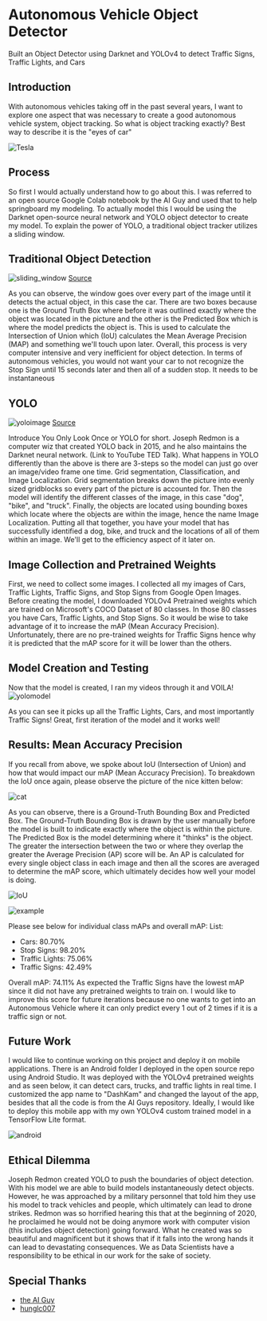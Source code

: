 # Autonomous Vehicle Object Detector
Built an Object Detector using Darknet and YOLOv4 to detect Traffic Signs, Traffic Lights, and Cars

## Introduction 
With autonomous vehicles taking off in the past several years, I want to explore one aspect that was necessary to create a good autonomous vehicle system, object tracking. So what is object tracking exactly? Best way to describe it is the "eyes of car" 

![Tesla](/images/tesla.gif) 

## Process
So first I would actually understand how to go about this. I was referred to an open source Google Colab notebook by the AI Guy and used that to help springboard my modeling. To actually model this I would be using the Darknet open-source neural network and YOLO object detector to create my model. To explain the power of YOLO, a traditional object tracker utilizes a sliding window. 

## Traditional Object Detection
![sliding_window](/images/sliding_window.gif) 
[Source](https://towardsdatascience.com/how-do-self-driving-cars-see-13054aee2503)
    
As you can observe, the window goes over every part of the image until it detects the actual object, in this case the car. There are two boxes because one is the Ground Truth Box where before it was outlined exactly where the object was located in the picture and the other is the Predicted Box which is where the model predicts the object is. This is used to calculate the Intersection of Union which (IoU) calculates the Mean Average Precision (MAP) and something we'll touch upon later. Overall, this process is very computer intensive and very inefficient for object detection. In terms of autonomous vehicles, you would not want your car to not recognize the Stop Sign until 15 seconds later and then all of a sudden stop. It needs to be instantaneous 

## YOLO

![yoloimage](/images/yoloimage.png)
[Source](https://towardsdatascience.com/how-do-self-driving-cars-see-13054aee2503)

Introduce You Only Look Once or YOLO for short. Joseph Redmon is a computer wiz that created YOLO back in 2015, and he also maintains the Darknet neural network. (Link to YouTube TED Talk). What happens in YOLO differently than the above is there are 3-steps so the model can just go over an image/video frame one time. Grid segmentation, Classification, and Image Localization. Grid segmentation breaks down the picture into evenly sized gridblocks so every part of the picture is accounted for. Then the model will identify the different classes of the image, in this case "dog", "bike", and "truck". Finally, the objects are located using bounding boxes which locate where the objects are within the image, hence the name Image Localization. Putting all that together, you have your model that has successfully identified a dog, bike, and truck and the locations of all of them within an image. We'll get to the efficiency aspect of it later on.

## Image Collection and Pretrained Weights
First, we need to collect some images. I collected all my images of Cars, Traffic Lights, Traffic Signs, and Stop Signs from Google Open Images. Before creating the model, I downloaded YOLOv4 Pretrained weights which are trained on Microsoft's COCO Dataset of 80 classes. In those 80 classes you have Cars, Traffic Lights, and Stop Signs. So it would be wise to take advantage of it to increase the mAP (Mean Accuracy Precision). Unfortunately, there are no pre-trained weights for Traffic Signs hence why it is predicted that the mAP score for it will be lower than the others. 

## Model Creation and Testing
Now that the model is created, I ran my videos through it and VOILA! 
![yolomodel](/images/yolomodel.gif)

As you can see it picks up all the Traffic Lights, Cars, and most importantly Traffic Signs! Great, first iteration of the model and it works well! 

## Results: Mean Accuracy Precision 
If you recall from above, we spoke about IoU (Intersection of Union) and how that would impact our mAP (Mean Accuracy Precision). To breakdown the IoU once again, please observe the picture of the nice kitten below: 

![cat](/images/cat.png)
  
As you can observe, there is a Ground-Truth Bounding Box and Predicted Box. The Ground-Truth Bounding Box is drawn by the user manually before the model is built to indicate exactly where the object is within the picture. The Predicted Box is the model determining where it "thinks" is the object. The greater the intersection between the two or where they overlap the greater the Average Precision (AP) score will be. An AP is calculated for every single object class in each image and then all the scores are averaged to determine the mAP score, which ultimately decides how well your model is doing.

![IoU](/images/iou.png)

![example](/images/example.png)

Please see below for individual class mAPs and overall mAP:
List: 
- Cars: 80.70%
- Stop Signs: 98.20%
- Traffic Lights: 75.06%
- Traffic Signs: 42.49% 

Overall mAP: 74.11%
As expected the Traffic Signs have the lowest mAP since it did not have any pretrained weights to train on. I would like to improve this score for future iterations because no one wants to get into an Autonomous Vehicle where it can only predict every 1 out of 2 times if it is a traffic sign or not. 

## Future Work
I would like to continue working on this project and deploy it on mobile applications. There is an Android folder I deployed in the open source repo using Android Studio. It was deployed with the YOLOv4 pretrained weights and as seen below, it can detect cars, trucks, and traffic lights in real time. I customized the app name to "DashKam" and changed the layout of the app, besides that all the code is from the AI Guys repository. Ideally, I would like to deploy this mobile app with my own YOLOv4 custom trained model in a TensorFlow Lite format. 

![android](/images/android.gif)

## Ethical Dilemma
Joseph Redmon created YOLO to push the boundaries of object detection. With his model we are able to build models instantaneously detect objects. However, he was approached by a military personnel that told him they use his model to track vehicles and people, which ultimately can lead to drone strikes. Redmon was so horrified hearing this that at the beginning of 2020, he proclaimed he would not be doing anymore work with computer vision (this includes object detection) going forward. What he created was so beautiful and magnificent but it shows that if it falls into the wrong hands it can lead to devastating consequences. We as Data Scientists have a responsibility to be ethical in our work for the sake of society.

## Special Thanks
- [the AI Guy](https://github.com/theAIGuysCode/YOLOv4-Cloud-Tutorial)
- [hunglc007](https://github.com/hunglc007/tensorflow-yolov4-tflite)

